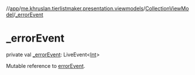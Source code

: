 //[app](../../../index.md)/[me.khruslan.tierlistmaker.presentation.viewmodels](../index.md)/[CollectionViewModel](index.md)/[_errorEvent](_error-event.md)

# _errorEvent

private val [_errorEvent](_error-event.md): LiveEvent&lt;[Int](https://kotlinlang.org/api/latest/jvm/stdlib/kotlin/-int/index.html)&gt;

Mutable reference to [errorEvent](error-event.md).
